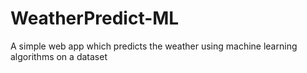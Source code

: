 # WeatherPredict-ML
A simple web app which predicts the weather using machine learning algorithms on a dataset 
